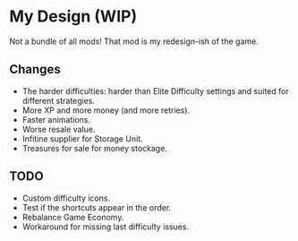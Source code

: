 # My Design (WIP)

Not a bundle of all mods! That mod is my redesign-ish of the game.

## Changes

- The harder difficulties: harder than Elite Difficulty settings and suited for different strategies.
- More XP and more money (and more retries).
- Faster animations.
- Worse resale value.
- Infitine supplier for Storage Unit.
- Treasures for sale for money stockage.

## TODO

- Custom difficulty icons.
- Test if the shortcuts appear in the order.
- Rebalance Game Economy.
- Workaround for missing last difficulty issues.